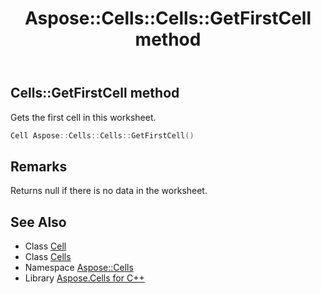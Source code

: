 ﻿---
title: Aspose::Cells::Cells::GetFirstCell method
linktitle: GetFirstCell
second_title: Aspose.Cells for C++ API Reference
description: 'Aspose::Cells::Cells::GetFirstCell method. Gets the first cell in this worksheet in C++.'
type: docs
weight: 12600
url: /cpp/aspose.cells/cells/getfirstcell/
---
## Cells::GetFirstCell method


Gets the first cell in this worksheet.

```cpp
Cell Aspose::Cells::Cells::GetFirstCell()
```

## Remarks


Returns null if there is no data in the worksheet. 
## See Also

* Class [Cell](../../cell/)
* Class [Cells](../)
* Namespace [Aspose::Cells](../../)
* Library [Aspose.Cells for C++](../../../)
